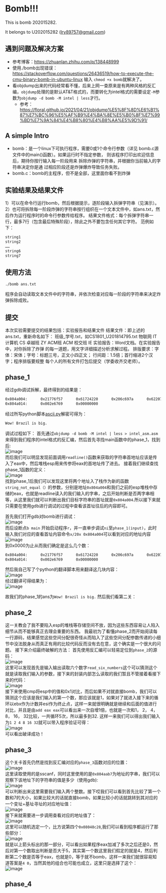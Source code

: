 # Bomb!!!
This is bomb 202015282.

<!-- It belongs to 202015282 (dqwang@hust.edu.cn) -->
It belongs to U202015282 (lry89757@gmail.com)

## 遇到问题及解决方案
* 参考博客：https://zhuanlan.zhihu.com/p/138448999
* 使用./bomb出现错误：https://stackoverflow.com/questions/26436519/how-to-execute-the-cmu-binary-bomb-in-ubuntu-linux
    输入 `chmod +x bomb`就解决了。
* 看objdump出来的代码经常看不懂，后来上网一查原来是有两种风格的反汇编，`objdump`处理的是默认AT&T格式的，而要转化为intel格式的需要设定`-M`参数为`objdump -d bomb -M intel | less`才行。
  * 参考：https://floral.github.io/2021/04/21/objdump%E5%8F%8D%E6%B1%87%E7%BC%96%E5%AF%B9%E4%BA%8E%E5%B0%8F%E7%99%BD%E7%9A%84%E4%B8%80%E4%B8%AA%E5%9D%91/

## A simple Intro

* bomb：是一个linux下可执行程序，需要0或1个命令行参数（详见
                  bomb.c源文件中的main()函数）。如果运行时不指定参数，
                  则该程序打印出欢迎信息后，期待你按行输入每一阶段用来
                  拆除炸弹的字符串，并根据你当前输入的字符串决定你是通
                  过相应阶段还是炸弹爆炸导致任务失败。
* bomb.c：bomb的主程序，但不是全部，这里面你看不到炸弹

## 实验结果及结果文件
1）可以在命令行运行bomb，然后根据提示，逐阶段输入拆弹字符串（见演示）。
2）也可将拆除每一阶段炸弹的字符串按行组织在一个文本文件中，如ans.txt，然后作为运行程序时的命令行参数传给程序。
结果文件格式：每个拆弹字符串一行，最多7行（包含最后特殊阶段），除此之外不要包含任何其它字符。
范例如下：             
```sh
string1
string2
……
string6
string7
```

## 使用方法
```sh
./bomb ans.txt
```
程序会自动读取文本文件中的字符串，并依次检查对应每一阶段的字符串来决定炸弹拆除成败。

## 提交
本次实验需要提交的结果包括：实验报告和结果文件
结果文件：即上述的ans.txt，重新命名如下：
                  班级_学号.txt，如CS1801_U201814795.txt
     物联网 IT  计算机 CS   卓越班  ZY   ACM班  ACM  校交班 IE
实验报告：Word文档。在实验报告中，对你拆除了炸弹
                     的每一道题，用文字详细描述分析求解过程。
          排版要求：字体：宋体；字号：标题三号，正文小四正文；
                             行间距：1.5倍；首行缩进2个汉字；程序排版要规整
每个人的所有文件打包后提交（学委收齐交老师）。  


## phase_1
经过gdb调试拆解，最终得到的结果是：
```sh
0x804a004:      0x21776f57      0x61724220      0x206c697a      0x62207369
0x804a014:      0x002e6769      0x00000000
```
经过所写python脚本[ascii.py](./ascii.py)解密可得为：
```sh
Wow! Brazil is big.
```
调试过程如下：
首先通过`objdump -d bomb -M intel | less > intel_asm.asm`来得到我们程序的intel格式的反汇编，然后首先寻找main函数中的phase_1，找到后:
<br>
![image](https://user-images.githubusercontent.com/77330637/171866841-836e485f-d84c-4a4d-88c4-843af6d10962.png)
<br>
而后我们可以明显发现前面调用`readline()`函数来获取的字符串首地址应该是传入了eax中，然后堆栈esp用来传参将eax的首地址传了进去。
接着我们继续查找phase_1函数的定义：
<br>
![image](https://user-images.githubusercontent.com/77330637/171867595-eed00b77-1c18-4cec-b741-d8f3d3f93ceb.png)
<br>
找到phase_1后我们可以发现这里将两个地址入了栈作为新的函数`string_not_equal（）`的参数，分别是地址`0x804a004`和我们之前的esp堆栈中存储的eax，也就是readline读入的我们输入的字串，之后开始判断是否两字串相等，从这里我们就可以判断出我们目标字符串的首址就是`0x804a004`.所以接下来就只需要在使用gdb进行调试的过程中查看该首址往后的内容即可。

首先我们打开gdb对bomb进行调试：
<br>
![image](https://user-images.githubusercontent.com/77330637/171869229-17ea5cbe-8c08-4366-a650-1fb977833173.png)
<br>
而后设断点`b main` 开始启动程序`r`，并一直单步调试`ni`至`phase_1(input)`，此时输入我们对应的查看首址内容命令`x/20x 0x804a004`可以看到对应的地址内容
<br>
![image](https://user-images.githubusercontent.com/77330637/171869102-9b7536a6-59ad-46d1-9369-87a9c923309f.png)
<br>
到0x0000为止从而我们确定是这么几个数：
```sh
0x804a004:      0x21776f57      0x61724220      0x206c697a      0x62207369
0x804a014:      0x002e6769      0x00000000
```
然后我自己写了个python的翻译脚本用来翻译这几块内容：
<br>
![image](https://user-images.githubusercontent.com/77330637/171869728-790a504b-e7e4-4b09-ad15-ec41ffe12346.png)
<br>
经过翻译可得结果为：
<br>
![image](https://user-images.githubusercontent.com/77330637/171869825-c01ee3f9-a20a-4eb9-bd38-a725be721e55.png)
<br>

故我们的phase_1的ans为`Wow! Brazil is big.`
然后我们看第二关：


## phase_2

这一关教会了我不要陷入esp的堆栈等存储空间不放，因为这些东西容易让人陷入细节从而不能够真正去理会重要的东西。
我最初为了看懂phase_2而开始阅读每一行源码，结果感觉这些空间分配很奇怪从而陷入了这些空间分配参数传递的小细节中没法脱身从而真正有用的比较代码反而没有去在意，这个确实是一个很大的问题。
接下来介绍最终破解的方法：
首先使用反汇编可以轻易定位到`phase_2`的源码：
<br>
![image](https://user-images.githubusercontent.com/77330637/171904702-f9634493-8865-4f84-80fd-5a47529cdc91.png)
<br>
这里可以发现首先是输入输出读取六个数字`read_six_numbers`这个可以猜测这个就是读取我们输入的参数，接下来的封装内部怎么读取的我们暂且不管接着看接下来的代码：
<br>
![image](https://user-images.githubusercontent.com/77330637/171905510-aa6dee02-4e4f-4b7b-a4f6-030b54892b97.png)
<br>
接下来使用cmp将esp中的值和0x1对比，而后如果不对就直接bomb，我们可以猜测这个应该是我们输入的第一个数，那应该就是1，如果对了就进入接下来的循环以ebx作为计数并esi作为终止点，这样一来就很明确就是继续和后面的值进行对比，并且是由`add eax eax`可以看出来一次自增1倍，也就是一次和1， 2， 4， 8， 16， 32比较，一共循环5次，所以最多到32.
这样一来我们可以得出我们输入为`1 2 4 8 16 32`就可以带入程序验证可得：
<br>
![image](https://user-images.githubusercontent.com/77330637/171905667-9e3c7561-03cd-4403-964f-9e940ac8d70f.png)
<br>
可以看出破译成功！

## phase_3

这个关卡首先仍然是找到反汇编对应的`phase_3`函数对应的位置：
<br>
![image](https://user-images.githubusercontent.com/77330637/172014003-9f627058-2d38-4a9b-a5df-e3aea03ac19e.png)
<br>
这里读取使用的是sscanf，同时这里使用的是`0x804aab7`为地址的字串，我们可以观察下该地址下的字符串的值是多少（使用gdb):
<br>
![image](https://user-images.githubusercontent.com/77330637/172014184-dc2673ea-1304-4643-8c0c-4487b923ade0.png)
<br>
可以判断出来这里需要我们输入两个整数。接下哎我们可以看到首先比较了第一个数和7的大小，如果比较大的话就直接bomb，如果比较小的话就跳转到其对应的一个变址+基址寻址的对应地址值：
<br>
![image](https://user-images.githubusercontent.com/77330637/172014467-b2a10f25-bf83-4a73-989f-a92dc00345c7.png)
<br>
接下来就需要进一步调用查看对应的地址值了：
<br>
![image](https://user-images.githubusercontent.com/77330637/172014761-97a3f583-4043-4a82-9f9e-7b3df343a176.png)
<br>
这里可以随机选定一个，比方说第四个`0x08048c28`,我们可以看到程序都运行了那些部分：
<br>
![image](https://user-images.githubusercontent.com/77330637/172015207-fd9a6664-51ae-4ee6-890d-474f126a286c.png)
<br>
就是以上箭头标出的那一部分，可以看出如果程序eax加减了多次之后还是0，然后对第一个数取出判断是否大于5，其实第一个数这里我们假定的就是4，然后判断第二个数是否等于eax，也就是0，等于就不bomb，这样一来我们就很容易知道答案是`4 0`，当然其他的组合也可能也成立，这里只是选择了这个：
<br>
![image](https://user-images.githubusercontent.com/77330637/172015375-4ac80af7-6641-46d0-9323-6990409da14a.png)
<br>


## phase_4













































